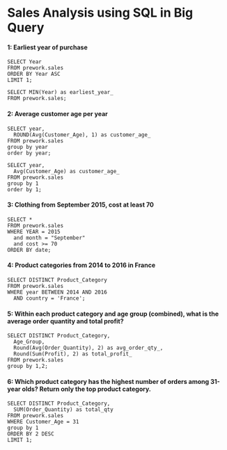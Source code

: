 # Sales Analysis using SQL in Big Query

#### 1: Earliest year of purchase
```
SELECT Year
FROM prework.sales
ORDER BY Year ASC
LIMIT 1;
```
```
SELECT MIN(Year) as earliest_year_
FROM prework.sales; 
```
#### 2: Average customer age per year
```
SELECT year,
  ROUND(Avg(Customer_Age), 1) as customer_age_
FROM prework.sales
group by year
order by year;
```

```
SELECT year, 
  Avg(Customer_Age) as customer_age_
FROM prework.sales
group by 1
order by 1;
```

#### 3: Clothing from September 2015, cost at least 70
```
SELECT * 
FROM prework.sales
WHERE YEAR = 2015
  and month = "September"
  and cost >= 70
ORDER BY date;
```

#### 4: Product categories from 2014 to 2016 in France
```
SELECT DISTINCT Product_Category
FROM prework.sales
WHERE year BETWEEN 2014 AND 2016
  AND country = 'France';
```

#### 5: Within each product category and age group (combined), what is the average order quantity and total profit?
```
SELECT DISTINCT Product_Category, 
  Age_Group,
  Round(Avg(Order_Quantity), 2) as avg_order_qty_,
  Round(Sum(Profit), 2) as total_profit_
FROM prework.sales
group by 1,2;
```

#### 6: Which product category has the highest number of orders among 31-year olds? Return only the top product category.
```
SELECT DISTINCT Product_Category, 
  SUM(Order_Quantity) as total_qty
FROM prework.sales
WHERE Customer_Age = 31
group by 1
ORDER BY 2 DESC 
LIMIT 1;
```


